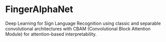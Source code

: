# FingerAlphaNet
Deep Learning for Sign Language Recognition using classic and separable convolutional architectures with CBAM (Convolutional Block Attention Module) for attention-based interpretability.
